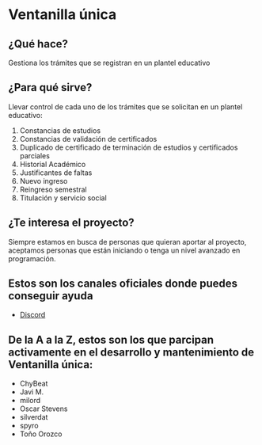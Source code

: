 # Ventanilla única

## ¿Qué hace?
Gestiona los trámites que se registran en un plantel educativo

## ¿Para qué sirve?
Llevar control de cada uno de los trámites que se solicitan en un plantel educativo:

1. Constancias de estudios
2. Constancias de validación de certificados
3. Duplicado de certificado de terminación de estudios y certificados parciales
4. Historial Académico
5. Justificantes de faltas
6. Nuevo ingreso
7. Reingreso semestral
8. Titulación y servicio social

## ¿Te interesa el proyecto?
Siempre estamos en busca de personas que quieran aportar al proyecto, aceptamos personas que están iniciando o tenga un nivel avanzado en programación.

## Estos son los canales oficiales donde puedes conseguir ayuda

* [Discord](https://discord.gg/RPwHYEqndZ)

## De la A a la Z, estos son los que parcipan activamente en el desarrollo y mantenimiento de Ventanilla única:

* ChyBeat 
* Javi M.
* milord
* Oscar Stevens
* silverdat
* spyro
* Toño Orozco